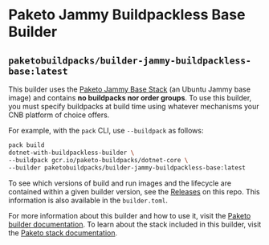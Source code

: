 # Paketo Jammy Buildpackless Base Builder

## `paketobuildpacks/builder-jammy-buildpackless-base:latest`

This builder uses the [Paketo Jammy Base
Stack](https://github.com/paketo-buildpacks/jammy-base-stack) (an Ubuntu Jammy
base image) and contains **no buildpacks nor order groups**. To use this
builder, you must specify buildpacks at build time using whatever mechanisms
your CNB platform of choice offers.

For example, with the `pack` CLI, use `--buildpack` as follows:
```bash
pack build
dotnet-with-buildpackless-builder \
--buildpack gcr.io/paketo-buildpacks/dotnet-core \
--builder paketobuildpacks/builder-jammy-buildpackless-base:latest
```

To see which versions of build and run images and the lifecycle are contained
within a given builder version, see the
[Releases](https://github.com/paketo-buildpacks/builder-jammy-buildpackless-base/releases)
on this repo. This information is also available in the `builder.toml`.

For more information about this builder and how to use it, visit the [Paketo
builder documentation](https://paketo.io/docs/builders/).  To learn about the
stack included in this builder, visit the [Paketo stack
documentation](https://paketo.io/docs/stacks/).

